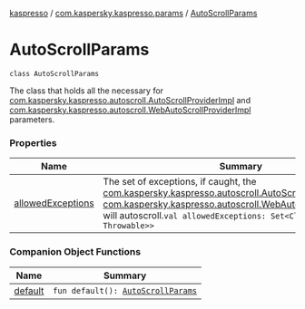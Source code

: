 [kaspresso](../../index.md) / [com.kaspersky.kaspresso.params](../index.md) / [AutoScrollParams](./index.md)

# AutoScrollParams

`class AutoScrollParams`

The class that holds all the necessary for [com.kaspersky.kaspresso.autoscroll.AutoScrollProviderImpl](../../com.kaspersky.kaspresso.autoscroll/-auto-scroll-provider-impl/index.md) and
[com.kaspersky.kaspresso.autoscroll.WebAutoScrollProviderImpl](../../com.kaspersky.kaspresso.autoscroll/-web-auto-scroll-provider-impl/index.md) parameters.

### Properties

| Name | Summary |
|---|---|
| [allowedExceptions](allowed-exceptions.md) | The set of exceptions, if caught, the [com.kaspersky.kaspresso.autoscroll.AutoScrollProviderImpl](../../com.kaspersky.kaspresso.autoscroll/-auto-scroll-provider-impl/index.md) or [com.kaspersky.kaspresso.autoscroll.WebAutoScrollProviderImpl](../../com.kaspersky.kaspresso.autoscroll/-web-auto-scroll-provider-impl/index.md) will autoscroll.`val allowedExceptions: Set<Class<out Throwable>>` |

### Companion Object Functions

| Name | Summary |
|---|---|
| [default](default.md) | `fun default(): `[`AutoScrollParams`](./index.md) |
